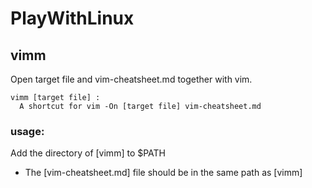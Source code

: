 # PlayWithLinux

## vimm
Open target file and vim-cheatsheet.md together with vim.
```
vimm [target file] :
  A shortcut for vim -On [target file] vim-cheatsheet.md
```

### usage:
Add the directory of [vimm] to $PATH
+ The [vim-cheatsheet.md] file should be in the same path as [vimm]
